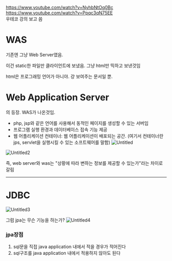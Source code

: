 https://www.youtube.com/watch?v=NyhbNtOq0Bc     
https://www.youtube.com/watch?v=Ppqc3qN75EE   
우테코 강의 보고 씀

# WAS

기존엔 그냥 Web Server였음.

이건 static한 파일만 클라이언트에 보냈음. 그냥 html만 띡하고 보낸것임

html은 프로그래밍 언어가 아니야. 걍 보여주는 문서일 뿐.

# Web Application Server

의 등장. WAS가 나온것임.

- php, jsp와 같은 언어를 사용해서 동적인 페이지를 생성할 수 있는 서버임
- 프로그램 실행 환경과 데이터베이스 접속 기능 제공
- 웹 어플리케이션 컨테이너: 웹 어플리케이션이 배포되는 공간. (여기서 컨테이너란 jps, servlet을 실행시킬 수 있는 소프트웨어를 말함)
![Untitled](https://user-images.githubusercontent.com/78577071/135027971-10d45e89-e0a4-45a4-becf-90b0cc309654.png)

![Untitled2](https://user-images.githubusercontent.com/78577071/135027976-797b4d94-ef36-48fa-a84d-78e19d5c9b7a.png)


즉, web server와 was는 "상황에 따라 변하는 정보를 제공할 수 있는가"라는 차이로 갈림

---

# JDBC
![Untitled3](https://user-images.githubusercontent.com/78577071/135027990-54dfe721-23e0-4ab5-9435-5675aa37bc82.png)


그럼 jpa는 무슨 기능을 하는가?
![Untitled4](https://user-images.githubusercontent.com/78577071/135027996-031aeea0-a69e-4625-a904-a44456b1272b.png)

### jpa장점

1.  sql문을 직접 java application 내에서 적을 경우가 적어진다
2. sql구조를 java application 내에서 적용하지 않아도 된다
